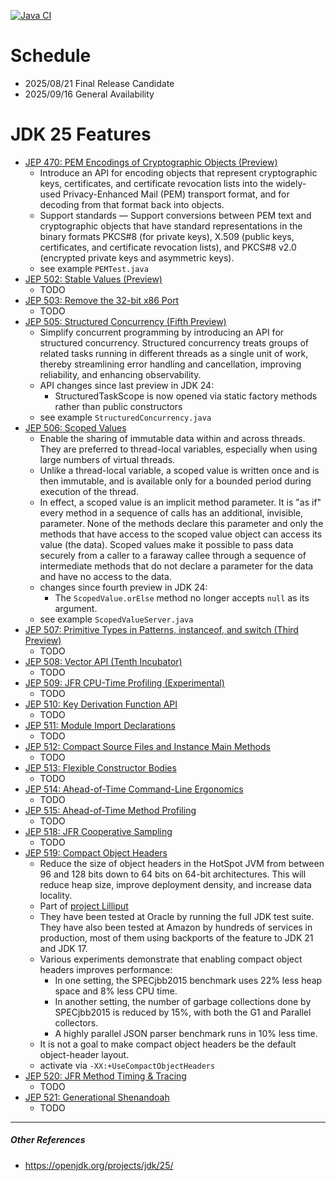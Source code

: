 [![Java CI](https://github.com/xtermi2/java25/actions/workflows/maven.yml/badge.svg)](https://github.com/xtermi2/java25/actions/workflows/maven.yml)

# Schedule

- 2025/08/21 Final Release Candidate
- 2025/09/16 General Availability

# JDK 25 Features

- [JEP 470: PEM Encodings of Cryptographic Objects (Preview)](https://openjdk.org/jeps/470)
    - Introduce an API for encoding objects that represent cryptographic keys, certificates, and certificate revocation lists into the widely-used Privacy-Enhanced Mail (PEM) transport format, and for decoding from that format back into objects.
    - Support standards — Support conversions between PEM text and cryptographic objects that have standard representations in the binary formats PKCS#8 (for private keys), X.509 (public keys, certificates, and certificate revocation lists), and PKCS#8 v2.0 (encrypted private keys and asymmetric keys).
    - see example `PEMTest.java`
- [JEP 502: Stable Values (Preview)](https://openjdk.org/jeps/502)
    - TODO
- [JEP 503: Remove the 32-bit x86 Port](https://openjdk.org/jeps/503)
    - TODO
- [JEP 505: Structured Concurrency (Fifth Preview)](https://openjdk.org/jeps/505)
    - Simplify concurrent programming by introducing an API for structured concurrency. Structured concurrency treats
      groups of related tasks running in different threads as a single unit of work, thereby streamlining error handling
      and cancellation, improving reliability, and enhancing observability.
    - API changes since last preview in JDK 24:
      - StructuredTaskScope is now opened via static factory methods rather than public constructors
    - see example `StructuredConcurrency.java`
- [JEP 506: Scoped Values](https://openjdk.org/jeps/506)
    - Enable the sharing of immutable data within and across threads. They are preferred to thread-local variables,
      especially when using large numbers of virtual threads.
    - Unlike a thread-local variable, a scoped value is written once and is then immutable, and is available only for a
      bounded period during execution of the thread.
    - In effect, a scoped value is an implicit method parameter. It is "as if" every method in a sequence of calls has
      an additional, invisible, parameter. None of the methods declare this parameter and only the methods that have
      access to the scoped value object can access its value (the data). Scoped values make it possible to pass data
      securely from a caller to a faraway callee through a sequence of intermediate methods that do not declare a
      parameter for the data and have no access to the data.
    - changes since fourth preview in JDK 24:
        - The `ScopedValue.orElse` method no longer accepts `null` as its argument.
    - see example `ScopedValueServer.java`
- [JEP 507: Primitive Types in Patterns, instanceof, and switch (Third Preview)](https://openjdk.org/jeps/507)
    - TODO
- [JEP 508: Vector API (Tenth Incubator)](https://openjdk.org/jeps/508)
    - TODO
- [JEP 509: JFR CPU-Time Profiling (Experimental)](https://openjdk.org/jeps/509)
    - TODO
- [JEP 510: Key Derivation Function API](https://openjdk.org/jeps/510)
    - TODO
- [JEP 511: Module Import Declarations](https://openjdk.org/jeps/511)
    - TODO
- [JEP 512: Compact Source Files and Instance Main Methods](https://openjdk.org/jeps/512)
    - TODO
- [JEP 513: Flexible Constructor Bodies](https://openjdk.org/jeps/513)
    - TODO
- [JEP 514: Ahead-of-Time Command-Line Ergonomics](https://openjdk.org/jeps/514)
    - TODO
- [JEP 515: Ahead-of-Time Method Profiling](https://openjdk.org/jeps/515)
    - TODO
- [JEP 518: JFR Cooperative Sampling](https://openjdk.org/jeps/518)
    - TODO
- [JEP 519: Compact Object Headers](https://openjdk.org/jeps/519)
    - Reduce the size of object headers in the HotSpot JVM from between 96 and 128 bits down to 64 bits on 64-bit architectures. This will reduce heap size, improve deployment density, and increase data locality.
    - Part of [project Lilliput](https://openjdk.org/projects/lilliput/)
    - They have been tested at Oracle by running the full JDK test suite. They have also been tested at Amazon by hundreds of services in production, most of them using backports of the feature to JDK 21 and JDK 17.
    - Various experiments demonstrate that enabling compact object headers improves performance:
      - In one setting, the SPECjbb2015 benchmark uses 22% less heap space and 8% less CPU time.
      - In another setting, the number of garbage collections done by SPECjbb2015 is reduced by 15%, with both the G1 and Parallel collectors.
      - A highly parallel JSON parser benchmark runs in 10% less time.
    - It is not a goal to make compact object headers be the default object-header layout.
    - activate via `-XX:+UseCompactObjectHeaders`
- [JEP 520: JFR Method Timing & Tracing](https://openjdk.org/jeps/520)
    - TODO
- [JEP 521: Generational Shenandoah](https://openjdk.org/jeps/521)
    - TODO

----------------------

##### Other References

- https://openjdk.org/projects/jdk/25/
